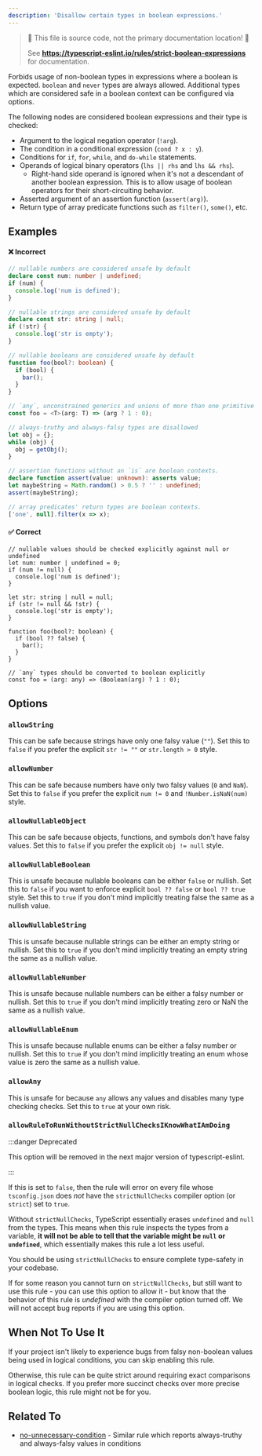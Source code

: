 ```yaml
---
description: 'Disallow certain types in boolean expressions.'
---
```


> 🛑 This file is source code, not the primary documentation location! 🛑
>
> See **https://typescript-eslint.io/rules/strict-boolean-expressions** for documentation.

Forbids usage of non-boolean types in expressions where a boolean is expected.
`boolean` and `never` types are always allowed.
Additional types which are considered safe in a boolean context can be configured via options.

The following nodes are considered boolean expressions and their type is checked:

- Argument to the logical negation operator (`!arg`).
- The condition in a conditional expression (`cond ? x : y`).
- Conditions for `if`, `for`, `while`, and `do-while` statements.
- Operands of logical binary operators (`lhs || rhs` and `lhs && rhs`).
  - Right-hand side operand is ignored when it's not a descendant of another boolean expression.
    This is to allow usage of boolean operators for their short-circuiting behavior.
- Asserted argument of an assertion function (`assert(arg)`).
- Return type of array predicate functions such as `filter()`, `some()`, etc.

## Examples

<!--tabs-->

#### ❌ Incorrect

```ts
// nullable numbers are considered unsafe by default
declare const num: number | undefined;
if (num) {
  console.log('num is defined');
}

// nullable strings are considered unsafe by default
declare const str: string | null;
if (!str) {
  console.log('str is empty');
}

// nullable booleans are considered unsafe by default
function foo(bool?: boolean) {
  if (bool) {
    bar();
  }
}

// `any`, unconstrained generics and unions of more than one primitive type are disallowed
const foo = <T>(arg: T) => (arg ? 1 : 0);

// always-truthy and always-falsy types are disallowed
let obj = {};
while (obj) {
  obj = getObj();
}

// assertion functions without an `is` are boolean contexts.
declare function assert(value: unknown): asserts value;
let maybeString = Math.random() > 0.5 ? '' : undefined;
assert(maybeString);

// array predicates' return types are boolean contexts.
['one', null].filter(x => x);
```

#### ✅ Correct

```tsx
// nullable values should be checked explicitly against null or undefined
let num: number | undefined = 0;
if (num != null) {
  console.log('num is defined');
}

let str: string | null = null;
if (str != null && !str) {
  console.log('str is empty');
}

function foo(bool?: boolean) {
  if (bool ?? false) {
    bar();
  }
}

// `any` types should be converted to boolean explicitly
const foo = (arg: any) => (Boolean(arg) ? 1 : 0);
```

<!--/tabs-->

## Options

### `allowString`

<!-- insert option description -->

This can be safe because strings have only one falsy value (`""`).
Set this to `false` if you prefer the explicit `str != ""` or `str.length > 0` style.

### `allowNumber`

<!-- insert option description -->

This can be safe because numbers have only two falsy values (`0` and `NaN`).
Set this to `false` if you prefer the explicit `num != 0` and `!Number.isNaN(num)` style.

### `allowNullableObject`

<!-- insert option description -->

This can be safe because objects, functions, and symbols don't have falsy values.
Set this to `false` if you prefer the explicit `obj != null` style.

### `allowNullableBoolean`

<!-- insert option description -->

This is unsafe because nullable booleans can be either `false` or nullish.
Set this to `false` if you want to enforce explicit `bool ?? false` or `bool ?? true` style.
Set this to `true` if you don't mind implicitly treating false the same as a nullish value.

### `allowNullableString`

<!-- insert option description -->

This is unsafe because nullable strings can be either an empty string or nullish.
Set this to `true` if you don't mind implicitly treating an empty string the same as a nullish value.

### `allowNullableNumber`

<!-- insert option description -->

This is unsafe because nullable numbers can be either a falsy number or nullish.
Set this to `true` if you don't mind implicitly treating zero or NaN the same as a nullish value.

### `allowNullableEnum`

<!-- insert option description -->

This is unsafe because nullable enums can be either a falsy number or nullish.
Set this to `true` if you don't mind implicitly treating an enum whose value is zero the same as a nullish value.

### `allowAny`

<!-- insert option description -->

This is unsafe for because `any` allows any values and disables many type checking checks.
Set this to `true` at your own risk.

### `allowRuleToRunWithoutStrictNullChecksIKnowWhatIAmDoing`

<!-- insert option description -->

:::danger Deprecated

This option will be removed in the next major version of typescript-eslint.

:::

If this is set to `false`, then the rule will error on every file whose `tsconfig.json` does _not_ have the `strictNullChecks` compiler option (or `strict`) set to `true`.

Without `strictNullChecks`, TypeScript essentially erases `undefined` and `null` from the types. This means when this rule inspects the types from a variable, **it will not be able to tell that the variable might be `null` or `undefined`**, which essentially makes this rule a lot less useful.

You should be using `strictNullChecks` to ensure complete type-safety in your codebase.

If for some reason you cannot turn on `strictNullChecks`, but still want to use this rule - you can use this option to allow it - but know that the behavior of this rule is _undefined_ with the compiler option turned off. We will not accept bug reports if you are using this option.

## When Not To Use It

If your project isn't likely to experience bugs from falsy non-boolean values being used in logical conditions, you can skip enabling this rule.

Otherwise, this rule can be quite strict around requiring exact comparisons in logical checks.
If you prefer more succinct checks over more precise boolean logic, this rule might not be for you.

## Related To

- [no-unnecessary-condition](https://github.com/typescript-eslint/typescript-eslint/tree/main/packages/eslint-plugin/docs/rules/no-unnecessary-condition.mdx) - Similar rule which reports always-truthy and always-falsy values in conditions
